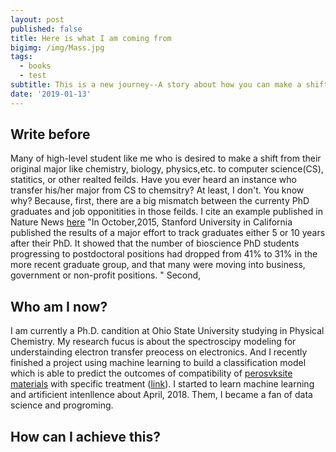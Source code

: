 ```yaml
---
layout: post
published: false
title: Here is what I am coming from
bigimg: /img/Mass.jpg
tags:
  - books
  - test
subtitle: This is a new journey--A story about how you can make a shift to data scientist from non-computer science major.
date: '2019-01-13'
---
```

## Write before
Many of high-level student like me who is desired to make a shift from their original major like chemistry, biology, physics,etc. to computer science(CS), statitics, or other realted feilds. Have you ever heard an instance who transfer his/her major from CS to chemsitry? At least, I don't. You know why? Because, first, there are a big mismatch between the currenty PhD graduates and job opponitities in those feilds. I cite an example published in Nature News [here](http://icorsa.org/wp-content/uploads/2016/02/Too-many-phds-Nature-2015.pdf) "In October,2015, Stanford University in California published the results of a major effort to track graduates either 5 or 10 years after their PhD. It showed that the number of bioscience PhD students progressing to postdoctoral positions had dropped from 41% to 31% in the more recent graduate group, and that many were moving into business, government or non-profit positions. "  Second, 


## Who am I now? 
I am currently a Ph.D. candition at Ohio State University studying in Physical Chemistry. My research fucus is about the spectroscipy modeling for understainding electron transfer preocess on electronics. And I recently finished a project using machine learning to build a classification model which is able to predict the outcomes of compatibility of [perosvksite materials](https://www.nrel.gov/news/features/2018/nrel-inks-a-future-for-perovskites.html) with specific treatment ([link](https://pubs.acs.org/doi/10.1021/acsenergylett.8b02451)). 
I started to learn machine learning and artificient intenllence about April, 2018. Them, I became a fan of data science and progroming. 

## How can I achieve this?
